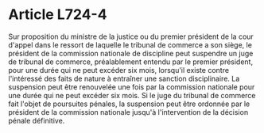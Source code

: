 # Article L724-4

<p>Sur proposition du ministre de la justice ou du premier président de la cour d'appel dans le ressort de laquelle le tribunal de commerce a son siège, le président de la commission nationale de discipline peut suspendre un juge de tribunal de commerce, préalablement entendu par le premier président, pour une durée qui ne peut excéder six mois, lorsqu'il existe contre l'intéressé des faits de nature à entraîner une sanction disciplinaire. La suspension peut être renouvelée une fois par la commission nationale pour une durée qui ne peut excéder six mois. Si le juge du tribunal de commerce fait l'objet de poursuites pénales, la suspension peut être ordonnée par le président de la commission nationale jusqu'à l'intervention de la décision pénale définitive.</p>